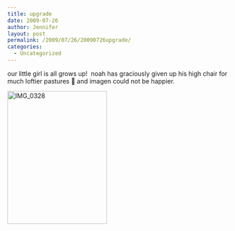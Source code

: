 ```yaml
---
title: upgrade
date: 2009-07-26
author: Jennifer
layout: post
permalink: /2009/07/26/20090726upgrade/
categories:
  - Uncategorized
---
```

our little girl is all grows up!  noah has graciously given up his high chair for much loftier pastures 🙂 and imagen could not be happier.

<img title="IMG_0328" height="300" alt="IMG_0328" width="225" class="alignnone size-medium wp-image-341" src="http://static.squarespace.com/static/50db6bb3e4b015296cd43789/50dfa5b1e4b0dc6320e0b5ea/50dfa5b1e4b0dc6320e0b6df/1248637143000/?format=original" />
